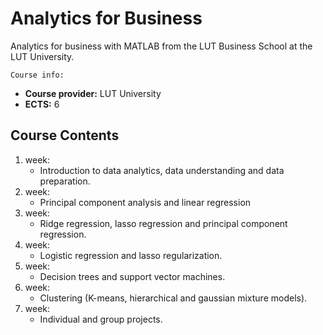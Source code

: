 # Analytics for Business

Analytics for business with MATLAB from the LUT Business School at the LUT University.

`Course info:`
- **Course provider:** LUT University
- **ECTS:** 6
## Course Contents

1. week:
	- Introduction to data analytics, data understanding and data preparation.
2. week:
	- Principal component analysis and linear regression
3. week:
	- Ridge regression, lasso regression and principal component regression.
4. week:
	- Logistic regression and lasso regularization.
5. week:
	- Decision trees and support vector machines.
6. week:
	- Clustering (K-means, hierarchical and gaussian mixture models).
7. week:
	- Individual and group projects.